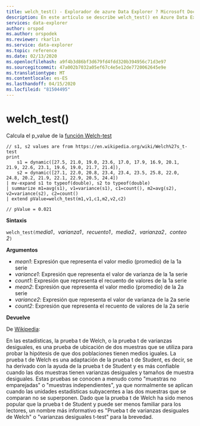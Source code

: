 ```yaml
---
title: welch_test() - Explorador de azure Data Explorer ? Microsoft Docs
description: En este artículo se describe welch_test() en Azure Data Explorer.
services: data-explorer
author: orspod
ms.author: orspodek
ms.reviewer: rkarlin
ms.service: data-explorer
ms.topic: reference
ms.date: 02/13/2020
ms.openlocfilehash: a9f4b3d86bf3d679fd4fdd320b394956c71d3e97
ms.sourcegitcommit: 47a002b7032a05ef67c4e5e12de7720062645e9e
ms.translationtype: MT
ms.contentlocale: es-ES
ms.lasthandoff: 04/15/2020
ms.locfileid: "81504495"
---
```

# <a name="welch_test"></a>welch_test()

Calcula el p_value de la [función Welch-test](https://en.wikipedia.org/wiki/Welch%27s_t-test)

```kusto
// s1, s2 values are from https://en.wikipedia.org/wiki/Welch%27s_t-test
print
    s1 = dynamic([27.5, 21.0, 19.0, 23.6, 17.0, 17.9, 16.9, 20.1, 21.9, 22.6, 23.1, 19.6, 19.0, 21.7, 21.4]),
    s2 = dynamic([27.1, 22.0, 20.8, 23.4, 23.4, 23.5, 25.8, 22.0, 24.8, 20.2, 21.9, 22.1, 22.9, 20.5, 24.4])
| mv-expand s1 to typeof(double), s2 to typeof(double)
| summarize m1=avg(s1), v1=variance(s1), c1=count(), m2=avg(s2), v2=variance(s2), c2=count()
| extend pValue=welch_test(m1,v1,c1,m2,v2,c2)

// pValue = 0.021
```

**Sintaxis**

`welch_test(`*media1*`, `*varianza1*`, `*recuento1*`, `*media2*`, `*varianza2*`, `*conteo 2*`)`

**Argumentos**

* *mean1*: Expresión que representa el valor medio (promedio) de la 1a serie
* *variance1*: Expresión que representa el valor de varianza de la 1a serie
* *count1*: Expresión que representa el recuento de valores de la 1a serie
* *mean2*: Expresión que representa el valor medio (promedio) de la 2a serie
* *variance2*: Expresión que representa el valor de varianza de la 2a serie
* *count2*: Expresión que representa el recuento de valores de la 2a serie

**Devuelve**

De [Wikipedia](https://en.wikipedia.org/wiki/Welch%27s_t-test):

En las estadísticas, la prueba t de Welch, o la prueba t de varianzas desiguales, es una prueba de ubicación de dos muestras que se utiliza para probar la hipótesis de que dos poblaciones tienen medios iguales. La prueba t de Welch es una adaptación de la prueba t de Student, es decir, se ha derivado con la ayuda de la prueba t de Student y es más confiable cuando las dos muestras tienen varianzas desiguales y tamaños de muestra desiguales. Estas pruebas se conocen a menudo como "muestras no emparejadas" o "muestras independientes", ya que normalmente se aplican cuando las unidades estadísticas subyacentes a las dos muestras que se comparan no se superponen. Dado que la prueba t de Welch ha sido menos popular que la prueba t de Student y puede ser menos familiar para los lectores, un nombre más informativo es "Prueba t de varianzas desiguales de Welch" o "varianzas desiguales t-test" para la brevedad.